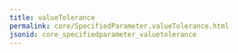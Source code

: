```yaml
---
title: valueTolerance
permalink: core/SpecifiedParameter.valueTolerance.html
jsonid: core_specifiedparameter_valuetolerance
---
```

